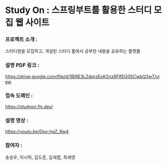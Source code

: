 # Study On : 스프링부트를 활용한 스터디 모집 웹 사이트 


### 프로젝트 소개 : 
스터디원을 모집하고, 개설된 스터디 룸에서 공부한 내용을 공유하는 플랫폼


### 설명 PDF 링크 :
https://drive.google.com/file/d/1BiRE3LZdqrzEoK2nz6FIfEG0SCwbQ3w7/view


### 접속 도메인 :
https://studyon.fly.dev/


### 설명 영상 :
https://youtu.be/Dov-hqZ_Kw4



### 참여자 :
송승우, 이시하, 김도준, 김세엽, 최세영

